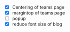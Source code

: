 - [x] Centering of teams page
- [x] margintop of teams page
- [ ] popup
- [x] reduce font size of blog